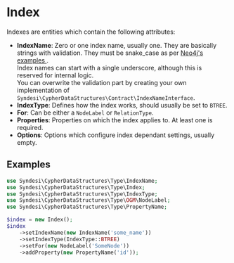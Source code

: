 # Index

Indexes are entities which contain the following attributes:

- **IndexName**: Zero or one index name, usually one. They are basically strings with validation. They must be
  snake_case as per [Neo4j's examples
  ](https://neo4j.com/docs/cypher-manual/current/indexes-for-search-performance/#administration-indexes-examples).  
  Index names can start with a single underscore, although this is reserved for internal logic.  
  You can overwrite the validation part by creating your own implementation of
  `Syndesi\CypherDataStructures\Contract\IndexNameInterface`.
- **IndexType**: Defines how the index works, should usually be set to `BTREE`.
- **For**: Can be either a `NodeLabel` or `RelationType`.
- **Properties**: Properties on which the index applies to. At least one is required.
- **Options**: Options which configure index dependant settings, usually empty.

## Examples

```php
use Syndesi\CypherDataStructures\Type\IndexName;
use Syndesi\CypherDataStructures\Type\Index;
use Syndesi\CypherDataStructures\Type\IndexType;
use Syndesi\CypherDataStructures\Type\OGM\NodeLabel;
use Syndesi\CypherDataStructures\Type\PropertyName;

$index = new Index();
$index
    ->setIndexName(new IndexName('some_name'))
    ->setIndexType(IndexType::BTREE)
    ->setFor(new NodeLabel('SomeNode'))
    ->addProperty(new PropertyName('id'));
```
